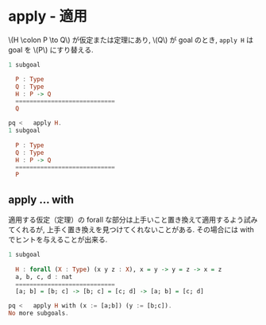 # apply - 適用

\\(H \colon P \to Q\\) が仮定または定理にあり,
\\(Q\\) が goal のとき,
`apply H` は goal を \\(P\\) にすり替える.

```haskell
1 subgoal

  P : Type
  Q : Type
  H : P -> Q
  ============================
  Q

pq <   apply H.
1 subgoal
  
  P : Type
  Q : Type
  H : P -> Q
  ============================
  P
```

## apply ... with

適用する仮定（定理）の forall な部分は上手いこと置き換えて適用するよう試みてくれるが, 上手く置き換えを見つけてくれないことがある.
その場合には with でヒントを与えることが出来る.

```haskell
1 subgoal
  
  H : forall (X : Type) (x y z : X), x = y -> y = z -> x = z
  a, b, c, d : nat
  ============================
  [a; b] = [b; c] -> [b; c] = [c; d] -> [a; b] = [c; d]

pq <   apply H with (x := [a;b]) (y := [b;c]).
No more subgoals.
```
